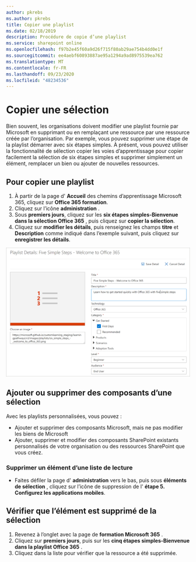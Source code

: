 ```yaml
---
author: pkrebs
ms.author: pkrebs
title: Copier une playlist
ms.date: 02/18/2019
description: Procédure de copie d’une playlist
ms.service: sharepoint online
ms.openlocfilehash: f97b2e45f60a9d26f715f80ab29ae754b4dd0e1f
ms.sourcegitcommit: ee4aebf60893887ae95a1294a9ad8975539ea762
ms.translationtype: MT
ms.contentlocale: fr-FR
ms.lasthandoff: 09/23/2020
ms.locfileid: "48234536"
---
```

# <a name="copy-a-playlist"></a>Copier une sélection
Bien souvent, les organisations doivent modifier une playlist fournie par Microsoft en supprimant ou en remplaçant une ressource par une ressource créée par l’organisation. Par exemple, vous pouvez supprimer une étape de la playlist démarrer avec six étapes simples. À présent, vous pouvez utiliser la fonctionnalité de sélection copier les voies d’apprentissage pour copier facilement la sélection de six étapes simples et supprimer simplement un élément, remplacer un bien ou ajouter de nouvelles ressources. 

## <a name="to-copy-a-playlist"></a>Pour copier une playlist

1. À partir de la page d' **Accueil** des chemins d’apprentissage Microsoft 365, cliquez sur **Office 365 formation**.
2. Cliquez sur l’icône **administration** .
3. Sous **premiers jours**, cliquez sur les **six étapes simples-Bienvenue dans la sélection Office 365** , puis cliquez sur **copier la sélection**. 
4. Cliquez sur **modifier les détails**, puis renseignez les champs **titre** et **Description** comme indiqué dans l’exemple suivant, puis cliquez sur **enregistrer les détails**.  
 
![cg-copyplaylist5steps.png](media/cg-copyplaylist5steps.png)

## <a name="add-or-remove-assets-from-a-playlist"></a>Ajouter ou supprimer des composants d’une sélection
Avec les playlists personnalisées, vous pouvez :
- Ajouter et supprimer des composants Microsoft, mais ne pas modifier les biens de Microsoft
- Ajouter, supprimer et modifier des composants SharePoint existants personnalisés de votre organisation ou des ressources SharePoint que vous créez. 

### <a name="remove-an-asset-from-a-playlist"></a>Supprimer un élément d’une liste de lecture
- Faites défiler la page d' **administration** vers le bas, puis sous **éléments de sélection** , cliquez sur l’icône de suppression de l' **étape 5. Configurez les applications mobiles**. 

## <a name="verify-the-asset-is-removed-from-the-playlist"></a>Vérifier que l’élément est supprimé de la sélection
1. Revenez à l’onglet avec la page de **formation Microsoft 365** .
2. Cliquez sur **premiers jours**, puis sur les **cinq étapes simples-Bienvenue dans la playlist Office 365** . 
3. Cliquez dans la liste pour vérifier que la ressource a été supprimée.


